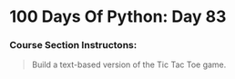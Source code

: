 # 100 Days Of Python: Day 83

### Course Section Instructons:
> Build a text-based version of the Tic Tac Toe game.
